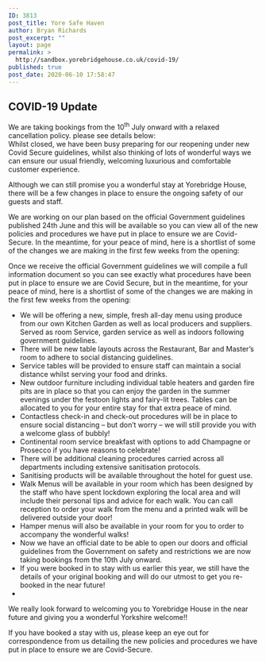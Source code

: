 ```yaml
---
ID: 3813
post_title: Yore Safe Haven
author: Bryan Richards
post_excerpt: ""
layout: page
permalink: >
  http://sandbox.yorebridgehouse.co.uk/covid-19/
published: true
post_date: 2020-06-10 17:58:47
---
```

<div class="section-title section-title-followed-by-content covid-head"><h2>COVID-19 Update</h2>
We are taking bookings from the 10<sup class="date-sup">th</sup> July onward with a relaxed cancellation policy.
please see details below:


</div>
Whilst closed, we have been busy preparing for our reopening under new Covid Secure guidelines, whilst also thinking of lots of wonderful ways we can ensure our usual friendly, welcoming luxurious and comfortable customer experience. 

Although we can still promise you a wonderful stay at Yorebridge House, there will be a few changes in place to ensure the ongoing safety of our guests and staff. 

We are working on our plan based on the official Government guidelines published 24th June and this will be available so you can view all of the new policies and procedures we have put in place to ensure we are Covid-Secure. In the meantime, for your peace of mind, here is a shortlist of some of the changes we are making in the first few weeks from the opening:


Once we receive the official Government guidelines we will compile a full information document so you can see exactly what procedures have been put in place to ensure we are Covid Secure, but in the meantime, for your peace of mind, here is a shortlist of some of the changes we are making in the first few weeks from the opening:
<ul class="bulet">
 	<li>We will be offering a new, simple, fresh all-day menu using produce from our own Kitchen Garden as well as local producers and suppliers. Served as room Service, garden service as well as indoors following government guidelines.</li>
 	<li>There will be new table layouts across the Restaurant, Bar and Master’s room to adhere to social distancing guidelines.</li>
 	<li>Service tables will be provided to ensure staff can maintain a social distance whilst serving your food and drinks.</li>
 	<li>New outdoor furniture including individual table heaters and garden fire pits are in place so that you can enjoy the garden in the summer evenings under the festoon lights and fairy-lit trees. Tables can be allocated to you for your entire stay for that extra peace of mind.</li>
 	<li>Contactless check-in and check-out procedures will be in place to ensure social distancing – but don’t worry – we will still provide you with a welcome glass of bubbly!</li>
 	<li>Continental room service breakfast with options to add Champagne or Prosecco if you have reasons to celebrate!</li>
 	<li>There will be additional cleaning procedures carried across all departments including extensive sanitisation protocols.</li>
 	<li>Sanitising products will be available throughout the hotel for guest use.</li>
 	<li>Walk Menus will be available in your room which has been designed by the staff who have spent lockdown exploring the local area and will include their personal tips and advice for each walk. You can call reception to order your walk from the menu and a printed walk will be delivered outside your door!</li>
 	<li>Hamper menus will also be available in your room for you to order to accompany the wonderful walks!</li>
        <li>Now we have an official date to be able to open our doors and official guidelines from the Government on safety and restrictions we are now taking bookings from the 10th July onward.</li>
        <li>If you were booked in to stay with us earlier this year, we still have the details of your original booking and will do our utmost to get you re-booked in the near future!</li>
        <li>
</ul>

We really look forward to welcoming you to Yorebridge House in the near future and giving you a wonderful Yorkshire welcome!!

If you have booked a stay with us, please keep an eye out for correspondence from us detailing the new policies and procedures we have put in place to ensure we are Covid-Secure.